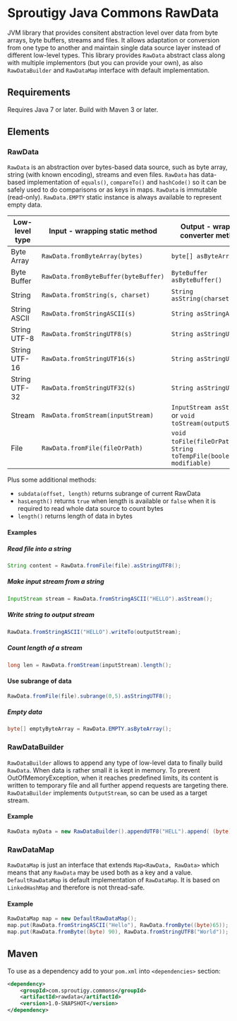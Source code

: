 # Sproutigy Java Commons RawData
JVM library that provides consitent abstraction level over data from byte arrays, byte buffers, streams and files.
It allows adaptation or conversion from one type to another and maintain single data source layer instead of different low-level types.
This library provides `RawData` abstract class along with multiple implementors (but you can provide your own), as also `RawDataBuilder` and `RawDataMap` interface with default implementation.


## Requirements
Requires Java 7 or later.
Build with Maven 3 or later.


## Elements


### RawData
`RawData` is an abstraction over bytes-based data source, such as byte array, string (with known encoding), streams and even files. `RawData` has data-based implementation of `equals()`, `compareTo()` and `hashCode()` so it can be safely used to do comparisons or as keys in maps. `RawData` is immutable (read-only).
`RawData.EMPTY` static instance is always available to represent empty data.

Low-level type | Input - wrapping static method | Output - wrapper converter method 
--- | --- | ---
Byte Array | `RawData.fromByteArray(bytes)` | `byte[] asByteArray()`
Byte Buffer | `RawData.fromByteBuffer(byteBuffer)` | `ByteBuffer asByteBuffer()`
String | `RawData.fromString(s, charset)` | `String asString(charset)`
String ASCII | `RawData.fromStringASCII(s)` | `String asStringASCII()`
String UTF-8 | `RawData.fromStringUTF8(s)` | `String asStringUTF8()`
String UTF-16 | `RawData.fromStringUTF16(s)` | `String asStringUTF16()`
String UTF-32 | `RawData.fromStringUTF32(s)` | `String asStringUTF32()`
Stream | `RawData.fromStream(inputStream)` | `InputStream asStream()` or `void toStream(outputStream)`
File | `RawData.fromFile(fileOrPath)` | `void toFile(fileOrPath)` or `String toTempFile(boolean modifiable)`

Plus some additional methods:
- `subdata(offset, length)` returns subrange of current RawData
- `hasLength()` returns `true` when length is available or `false` when it is required to read whole data source to count bytes
- `length()` returns length of data in bytes 

#### Examples

##### Read file into a string
```java
String content = RawData.fromFile(file).asStringUTF8();
```

##### Make input stream from a string 
```java
InputStream stream = RawData.fromStringASCII("HELLO").asStream();
```

##### Write string to output stream
```java
RawData.fromStringASCII("HELLO").writeTo(outputStream);
```

##### Count length of a stream
```java
long len = RawData.fromStream(inputStream).length();
```

#### Use subrange of data
```java
RawData.fromFile(file).subrange(0,5).asStringUTF8();
```


##### Empty data
```java
byte[] emptyByteArray = RawData.EMPTY.asByteArray();
```


### RawDataBuilder
`RawDataBuilder` allows to append any type of low-level data to finally build `RawData`.
When data is rather small it is kept in memory. To prevent OutOfMemoryException, when it reaches predefined limits, its content is written to temporary file and all further append requests are targeting there.
`RawDataBuilder` implements `OutputStream`, so can be used as a target stream.

#### Example
```java
RawData myData = new RawDataBuilder().appendUTF8("HELL").append( (byte)79 ).build();
```

### RawDataMap
`RawDataMap` is just an interface that extends `Map<RawData, RawData>` which means that any `RawData` may be used both as a key and a value.
`DefaultRawDataMap` is default implementation of `RawDataMap`. It is based on `LinkedHashMap` and therefore is not thread-safe.


#### Example
```java
RawDataMap map = new DefaultRawDataMap();
map.put(RawData.fromStringASCII("Hello"), RawData.fromByte((byte)65));
map.put(RawData.fromByte((byte) 90), RawData.fromStringUTF8("World"));
```


## Maven

To use as a dependency add to your `pom.xml` into `<dependencies>` section: 
```xml
<dependency>
    <groupId>com.sproutigy.commons</groupId>
    <artifactId>rawdata</artifactId>
    <version>1.0-SNAPSHOT</version>
</dependency>
```
